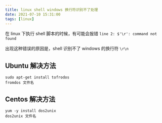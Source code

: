 ```yaml
---
title: linux shell windows 换行符识别不了处理
date: 2021-07-10 15:31:00
tags: [linux]
---
```


在 linux 下执行 shell 脚本的时候，有可能会报错 `line 2: $'\r': command not found`

出现这种错误的原因是，shell 识别不了 windows 的换行符 `\r\n`

## Ubuntu 解决方法

```shell script
sudo apt-get install tofrodos
fromdos 文件名
```

## Centos 解决方法

```shell script
yum -y install dos2unix
dos2unix 文件名
```
